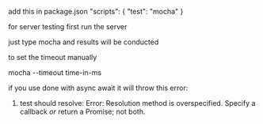 add this in package.json
"scripts": {
    "test": "mocha"
}


for server testing first run the server

just type mocha and results will be conducted

to set the timeout manually 

mocha --timeout time-in-ms

if you use done with async await it will throw this error:
 1) test
       should resolve:
     Error: Resolution method is overspecified. Specify a callback *or* return a Promise; not both.
